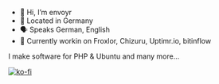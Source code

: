 - 👋 Hi, I’m envoyr
- 🏡 Located in Germany
- 🗣️ Speaks German, English
- 🧰 Currently workin on Froxlor, Chizuru, Uptimr.io, bitinflow

I make software for PHP & Ubuntu and many more...

[![ko-fi](https://www.ko-fi.com/img/githubbutton_sm.svg)](https://ko-fi.com/envoyr)
